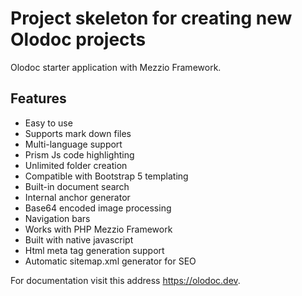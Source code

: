 
# Project skeleton for creating new Olodoc projects

Olodoc starter application with Mezzio Framework.

## Features

* Easy to use
* Supports mark down files
* Multi-language support
* Prism Js code highlighting
* Unlimited folder creation
* Compatible with Bootstrap 5 templating
* Built-in document search
* Internal anchor generator
* Base64 encoded image processing
* Navigation bars
* Works with PHP Mezzio Framework
* Built with native javascript
* Html meta tag generation support
* Automatic sitemap.xml generator for SEO

For documentation visit this address <a href="https://olodoc.dev">https://olodoc.dev</a>.
